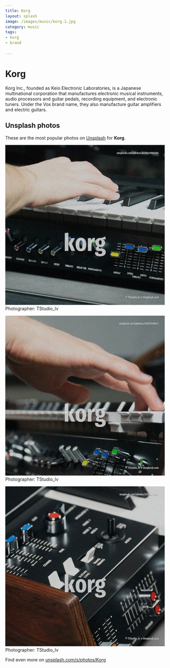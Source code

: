 ```yaml
---
title: Korg
layout: splash
image: /images/music/korg.1.jpg
category: music
tags:
- korg
- brand

---
```

# Korg

Korg Inc., founded as Keio Electronic Laboratories, is a Japanese multinational corporation that 
manufactures electronic musical instruments, audio processors and guitar pedals, recording 
equipment, and electronic tuners.
Under the Vox brand name, they also manufacture guitar amplifiers and electric guitars.

 
## Unsplash photos
These are the most popular photos on [Unsplash](https://unsplash.com) for **Korg**.
 
![Korg](/images/music/korg.1.jpg)
Photographer:  TStudio_lv
 
![Korg](/images/music/korg.2.jpg)
Photographer:  TStudio_lv
 
![Korg](/images/music/korg.3.jpg)
Photographer:  TStudio_lv
 
Find even more on [unsplash.com/s/photos/Korg](https://unsplash.com/s/photos/Korg)
 
